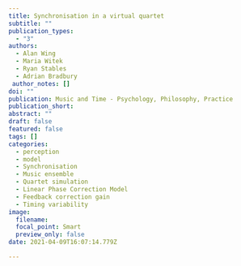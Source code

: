 ```yaml
---
title: Synchronisation in a virtual quartet
subtitle: ""
publication_types:
  - "3"
authors:
  - Alan Wing
  - Maria Witek
  - Ryan Stables
  - Adrian Bradbury
 author_notes: []
doi: ""
publication: Music and Time - Psychology, Philosophy, Practice
publication_short: 
abstract: ""
draft: false
featured: false
tags: []
categories:
  - perception
  - model
  - Synchronisation
  - Music ensemble
  - Quartet simulation
  - Linear Phase Correction Model
  - Feedback correction gain
  - Timing variability
image:
  filename:
  focal_point: Smart
  preview_only: false
date: 2021-04-09T16:07:14.779Z

---
```


